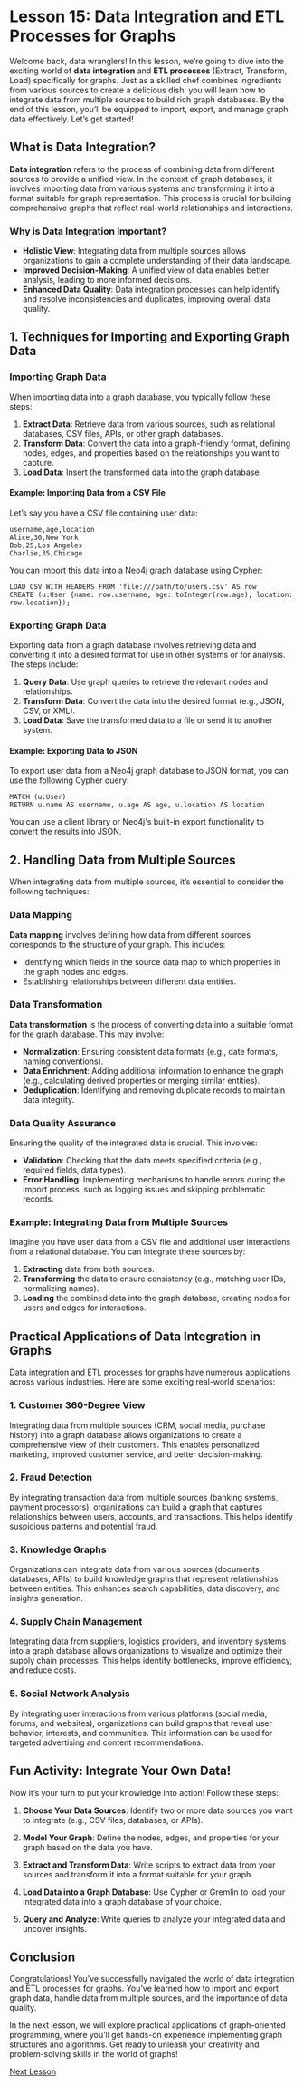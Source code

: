 # Lesson 15: Data Integration and ETL Processes for Graphs

Welcome back, data wranglers! In this lesson, we’re going to dive into the exciting world of **data integration** and **ETL processes** (Extract, Transform, Load) specifically for graphs. Just as a skilled chef combines ingredients from various sources to create a delicious dish, you will learn how to integrate data from multiple sources to build rich graph databases. By the end of this lesson, you’ll be equipped to import, export, and manage graph data effectively. Let’s get started!

## What is Data Integration?

**Data integration** refers to the process of combining data from different sources to provide a unified view. In the context of graph databases, it involves importing data from various systems and transforming it into a format suitable for graph representation. This process is crucial for building comprehensive graphs that reflect real-world relationships and interactions.

### Why is Data Integration Important?

- **Holistic View**: Integrating data from multiple sources allows organizations to gain a complete understanding of their data landscape.
- **Improved Decision-Making**: A unified view of data enables better analysis, leading to more informed decisions.
- **Enhanced Data Quality**: Data integration processes can help identify and resolve inconsistencies and duplicates, improving overall data quality.

## 1. Techniques for Importing and Exporting Graph Data

### Importing Graph Data

When importing data into a graph database, you typically follow these steps:

1. **Extract Data**: Retrieve data from various sources, such as relational databases, CSV files, APIs, or other graph databases.
2. **Transform Data**: Convert the data into a graph-friendly format, defining nodes, edges, and properties based on the relationships you want to capture.
3. **Load Data**: Insert the transformed data into the graph database.

#### Example: Importing Data from a CSV File

Let’s say you have a CSV file containing user data:

```csv
username,age,location
Alice,30,New York
Bob,25,Los Angeles
Charlie,35,Chicago
```

You can import this data into a Neo4j graph database using Cypher:

```cypher
LOAD CSV WITH HEADERS FROM 'file:///path/to/users.csv' AS row
CREATE (u:User {name: row.username, age: toInteger(row.age), location: row.location});
```

### Exporting Graph Data

Exporting data from a graph database involves retrieving data and converting it into a desired format for use in other systems or for analysis. The steps include:

1. **Query Data**: Use graph queries to retrieve the relevant nodes and relationships.
2. **Transform Data**: Convert the data into the desired format (e.g., JSON, CSV, or XML).
3. **Load Data**: Save the transformed data to a file or send it to another system.

#### Example: Exporting Data to JSON

To export user data from a Neo4j graph database to JSON format, you can use the following Cypher query:

```cypher
MATCH (u:User)
RETURN u.name AS username, u.age AS age, u.location AS location
```

You can use a client library or Neo4j's built-in export functionality to convert the results into JSON.

## 2. Handling Data from Multiple Sources

When integrating data from multiple sources, it’s essential to consider the following techniques:

### Data Mapping

**Data mapping** involves defining how data from different sources corresponds to the structure of your graph. This includes:

- Identifying which fields in the source data map to which properties in the graph nodes and edges.
- Establishing relationships between different data entities.

### Data Transformation

**Data transformation** is the process of converting data into a suitable format for the graph database. This may involve:

- **Normalization**: Ensuring consistent data formats (e.g., date formats, naming conventions).
- **Data Enrichment**: Adding additional information to enhance the graph (e.g., calculating derived properties or merging similar entities).
- **Deduplication**: Identifying and removing duplicate records to maintain data integrity.

### Data Quality Assurance

Ensuring the quality of the integrated data is crucial. This involves:

- **Validation**: Checking that the data meets specified criteria (e.g., required fields, data types).
- **Error Handling**: Implementing mechanisms to handle errors during the import process, such as logging issues and skipping problematic records.

### Example: Integrating Data from Multiple Sources

Imagine you have user data from a CSV file and additional user interactions from a relational database. You can integrate these sources by:

1. **Extracting** data from both sources.
2. **Transforming** the data to ensure consistency (e.g., matching user IDs, normalizing names).
3. **Loading** the combined data into the graph database, creating nodes for users and edges for interactions.

## Practical Applications of Data Integration in Graphs

Data integration and ETL processes for graphs have numerous applications across various industries. Here are some exciting real-world scenarios:

### 1. Customer 360-Degree View

Integrating data from multiple sources (CRM, social media, purchase history) into a graph database allows organizations to create a comprehensive view of their customers. This enables personalized marketing, improved customer service, and better decision-making.

### 2. Fraud Detection

By integrating transaction data from multiple sources (banking systems, payment processors), organizations can build a graph that captures relationships between users, accounts, and transactions. This helps identify suspicious patterns and potential fraud.

### 3. Knowledge Graphs

Organizations can integrate data from various sources (documents, databases, APIs) to build knowledge graphs that represent relationships between entities. This enhances search capabilities, data discovery, and insights generation.

### 4. Supply Chain Management

Integrating data from suppliers, logistics providers, and inventory systems into a graph database allows organizations to visualize and optimize their supply chain processes. This helps identify bottlenecks, improve efficiency, and reduce costs.

### 5. Social Network Analysis

By integrating user interactions from various platforms (social media, forums, and websites), organizations can build graphs that reveal user behavior, interests, and communities. This information can be used for targeted advertising and content recommendations.

## Fun Activity: Integrate Your Own Data!

Now it’s your turn to put your knowledge into action! Follow these steps:

1. **Choose Your Data Sources**: Identify two or more data sources you want to integrate (e.g., CSV files, databases, or APIs).

2. **Model Your Graph**: Define the nodes, edges, and properties for your graph based on the data you have.

3. **Extract and Transform Data**: Write scripts to extract data from your sources and transform it into a format suitable for your graph.

4. **Load Data into a Graph Database**: Use Cypher or Gremlin to load your integrated data into a graph database of your choice.

5. **Query and Analyze**: Write queries to analyze your integrated data and uncover insights.

## Conclusion

Congratulations! You’ve successfully navigated the world of data integration and ETL processes for graphs. You’ve learned how to import and export graph data, handle data from multiple sources, and the importance of data quality.

In the next lesson, we will explore practical applications of graph-oriented programming, where you’ll get hands-on experience implementing graph structures and algorithms. Get ready to unleash your creativity and problem-solving skills in the world of graphs!

[Next Lesson](./16_real_world_case_studies_of_graph_oriented_programming.md)
